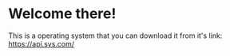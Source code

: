 # Welcome there!
This is a operating system that you can download it from it's link: https://api.sys.com/
